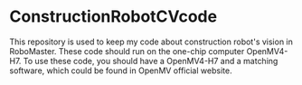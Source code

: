 # ConstructionRobotCVcode
This repository is used to keep my code about construction robot's vision in RoboMaster. 
These code should run on the one-chip computer OpenMV4-H7. 
To use these code, you should have a OpenMV4-H7 and a matching software, which could be found in OpenMV official website.
